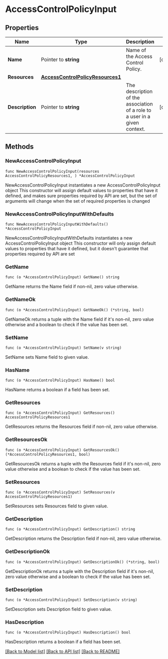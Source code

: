 # AccessControlPolicyInput

## Properties

Name | Type | Description | Notes
------------ | ------------- | ------------- | -------------
**Name** | Pointer to **string** | Name of the Access Control Policy. | [optional] 
**Resources** | [**AccessControlPolicyResources1**](AccessControlPolicyResources1.md) |  | 
**Description** | Pointer to **string** | The description of the association of a role to a user in a given context.  | [optional] 

## Methods

### NewAccessControlPolicyInput

`func NewAccessControlPolicyInput(resources AccessControlPolicyResources1, ) *AccessControlPolicyInput`

NewAccessControlPolicyInput instantiates a new AccessControlPolicyInput object
This constructor will assign default values to properties that have it defined,
and makes sure properties required by API are set, but the set of arguments
will change when the set of required properties is changed

### NewAccessControlPolicyInputWithDefaults

`func NewAccessControlPolicyInputWithDefaults() *AccessControlPolicyInput`

NewAccessControlPolicyInputWithDefaults instantiates a new AccessControlPolicyInput object
This constructor will only assign default values to properties that have it defined,
but it doesn't guarantee that properties required by API are set

### GetName

`func (o *AccessControlPolicyInput) GetName() string`

GetName returns the Name field if non-nil, zero value otherwise.

### GetNameOk

`func (o *AccessControlPolicyInput) GetNameOk() (*string, bool)`

GetNameOk returns a tuple with the Name field if it's non-nil, zero value otherwise
and a boolean to check if the value has been set.

### SetName

`func (o *AccessControlPolicyInput) SetName(v string)`

SetName sets Name field to given value.

### HasName

`func (o *AccessControlPolicyInput) HasName() bool`

HasName returns a boolean if a field has been set.

### GetResources

`func (o *AccessControlPolicyInput) GetResources() AccessControlPolicyResources1`

GetResources returns the Resources field if non-nil, zero value otherwise.

### GetResourcesOk

`func (o *AccessControlPolicyInput) GetResourcesOk() (*AccessControlPolicyResources1, bool)`

GetResourcesOk returns a tuple with the Resources field if it's non-nil, zero value otherwise
and a boolean to check if the value has been set.

### SetResources

`func (o *AccessControlPolicyInput) SetResources(v AccessControlPolicyResources1)`

SetResources sets Resources field to given value.


### GetDescription

`func (o *AccessControlPolicyInput) GetDescription() string`

GetDescription returns the Description field if non-nil, zero value otherwise.

### GetDescriptionOk

`func (o *AccessControlPolicyInput) GetDescriptionOk() (*string, bool)`

GetDescriptionOk returns a tuple with the Description field if it's non-nil, zero value otherwise
and a boolean to check if the value has been set.

### SetDescription

`func (o *AccessControlPolicyInput) SetDescription(v string)`

SetDescription sets Description field to given value.

### HasDescription

`func (o *AccessControlPolicyInput) HasDescription() bool`

HasDescription returns a boolean if a field has been set.


[[Back to Model list]](../README.md#documentation-for-models) [[Back to API list]](../README.md#documentation-for-api-endpoints) [[Back to README]](../README.md)


